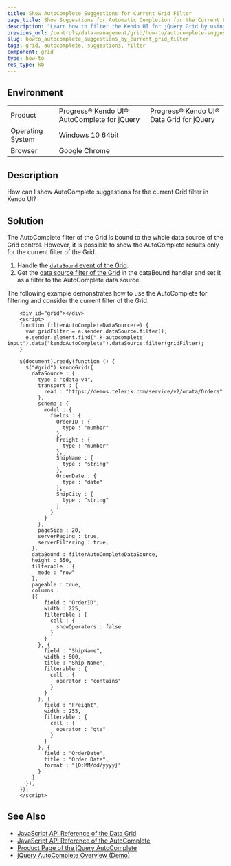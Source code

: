 ```yaml
---
title: Show AutoComplete Suggestions for Current Grid Filter
page_title: Show Suggestions for Automatic Completion for the Current Filter - jQuery Data Grid and AutoComplete
description: "Learn how to filter the Kendo UI for jQuery Grid by using the Kendo UI for jQuery AutoComplete and by showing results from the current Grid filter."
previous_url: /controls/data-management/grid/how-to/autocomplete-suggestions-by-current-grid-filter.html, /controls/data-management/grid/how-to/filtering/autocomplete-suggestions-by-current-grid-filter
slug: howto_autocomplete_suggestions_by_current_grid_filter
tags: grid, autocomplete, suggestions, filter
component: grid
type: how-to
res_type: kb
---
```


## Environment

<table>
 <tr>
  <td>Product</td>
  <td>Progress® Kendo UI® AutoComplete for jQuery</td>
  <td>Progress® Kendo UI® Data Grid for jQuery</td>
 </tr>
 <tr>
  <td>Operating System</td>
  <td>Windows 10 64bit</td>
 </tr>
 <tr>
  <td>Browser</td>
  <td>Google Chrome</td>
 </tr>
</table>

## Description

How can I show AutoComplete suggestions for the current Grid filter in Kendo UI?

## Solution

The AutoComplete filter of the Grid is bound to the whole data source of the Grid control. However, it is possible to show the AutoComplete results only for the current filter of the Grid.

1. Handle the [`dataBound` event of the Grid](/api/javascript/ui/grid/events/databound).
1. Get the [data source filter of the Grid](/api/javascript/data/datasource/methods/filter) in the dataBound handler and set it as a filter to the AutoComplete data source.

The following example demonstrates how to use the AutoComplete for filtering and consider the current filter of the Grid.

```dojo
    <div id="grid"></div>
    <script>
    function filterAutoCompleteDataSource(e) {
      var gridFilter = e.sender.dataSource.filter();
      e.sender.element.find(".k-autocomplete input").data("kendoAutoComplete").dataSource.filter(gridFilter);
    }

    $(document).ready(function () {
      $("#grid").kendoGrid({
        dataSource : {
          type : "odata-v4",
          transport : {
            read : "https://demos.telerik.com/service/v2/odata/Orders"
          },
          schema : {
            model : {
              fields : {
                OrderID : {
                  type : "number"
                },
                Freight : {
                  type : "number"
                },
                ShipName : {
                  type : "string"
                },
                OrderDate : {
                  type : "date"
                },
                ShipCity : {
                  type : "string"
                }
              }
            }
          },
          pageSize : 20,
          serverPaging : true,
          serverFiltering : true,
        },
        dataBound : filterAutoCompleteDataSource,
        height : 550,
        filterable : {
          mode : "row"
        },
        pageable : true,
        columns :
        [{
            field : "OrderID",
            width : 225,
            filterable : {
              cell : {
                showOperators : false
              }
            }
          }, {
            field : "ShipName",
            width : 500,
            title : "Ship Name",
            filterable : {
              cell : {
                operator : "contains"
              }
            }
          }, {
            field : "Freight",
            width : 255,
            filterable : {
              cell : {
                operator : "gte"
              }
            }
          }, {
            field : "OrderDate",
            title : "Order Date",
            format : "{0:MM/dd/yyyy}"
          }
        ]
      });
    });
    </script>
```

## See Also

* [JavaScript API Reference of the Data Grid](/api/javascript/ui/grid)
* [JavaScript API Reference of the AutoComplete](/api/javascript/ui/autocomplete)
* [Product Page of the jQuery AutoComplete](https://www.telerik.com/kendo-jquery-ui/autocomplete)
* [jQuery AutoComplete Overview (Demo)](https://demos.telerik.com/kendo-ui/autocomplete/index)
